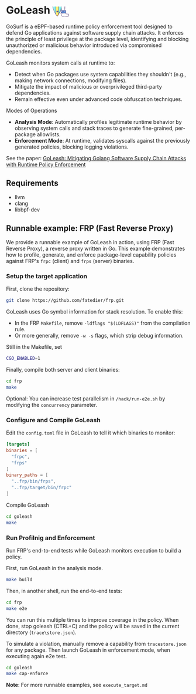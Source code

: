 # GoLeash <img src="logo.jpg" width="45" height="30" alt="Logo" style="vertical-align: middle;"> 

GoSurf is a eBPF-based runtime policy enforcement tool designed to defend Go applications against software supply chain attacks. It enforces the principle of least privilege at the package level, identifying and blocking unauthorized or malicious behavior introduced via compromised dependencies. 

GoLeash monitors system calls at runtime to:
- Detect when Go packages use system capabilities they shouldn't (e.g., making network connections, modifying files).
- Mitigate the impact of malicious or overprivileged third-party dependencies.
- Remain effective even under advanced code obfuscation techniques. 

Modes of Operations
- **Analysis Mode**: Automatically profiles legitimate runtime behavior by observing system calls and stack traces to generate fine-grained, per-package allowlists.
- **Enforcement Mode**: At runtime, validates syscalls against the previously generated policies, blocking  logging violations.


See the paper: [GoLeash: Mitigating Golang Software Supply Chain Attacks
with Runtime Policy Enforcement](https://arxiv.org/pdf/2505.11016)


## Requirements
- llvm
- clang
- libbpf-dev

## Runnable example: FRP (Fast Reverse Proxy)
We provide a runnable example of GoLeash in action, using FRP (Fast Reverse Proxy), a reverse proxy written in Go. This example demonstrates how to profile, generate, and enforce package-level capability policies against FRP's ```frpc``` (client) and ```frps``` (server) binaries.

### Setup the target application

First, clone the repository:
```bash
git clone https://github.com/fatedier/frp.git
```

GoLeash uses Go symbol information for stack resolution. To enable this:
- In the FRP ```Makefile```, remove ```-ldflags "$(LDFLAGS)"``` from the compilation rule. 
- Or more generally, remove ```-w -s``` flags, which strip debug information.

Still in the Makefile, set 
```bash
CGO_ENABLED=1
```

Finally, compile both server and client binaries:
```bash
cd frp
make
```

Optional: You can increase test parallelism in ```/hack/run-e2e.sh``` by modifying the ```concurrency``` parameter.


### Configure and Compile GoLeash
Edit the ```config.toml``` file in GoLeash to tell it which binaries to monitor: 

```toml
[targets]
binaries = [
  "frpc",
  "frps"
]
binary_paths = [
  "..frp/bin/frps",
  "..frp/target/bin/frpc"
]
```

Compile GoLeash 
```bash
cd goleash
make
```

### Run Profilnig and Enforcement
Run FRP's end-to-end tests while GoLeash monitors execution to build a policy.

First, run GoLeash in the analysis mode. 
```bash
make build
```

Then, in another shell, run the end-to-end tests:
```bash
cd frp
make e2e
```
You can run this multiple times to improve coverage in the policy. When done, stop goleash (CTRL+C) and the policy will be saved in the current directory (```trace\store.json```).


To simulate a violation, manually remove a capability from ```tracestore.json``` for any package. Then launch GoLeash in enforcement mode, when executing again e2e test. 
```bash
cd goleash
make cap-enforce
```


**Note**: For more runnable examples, see ```execute_target.md```



